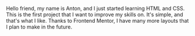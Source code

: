 Hello friend, my name is Anton, and I just started learning HTML and CSS. 
This is the first project that I want to improve my skills on. 
It's simple, and that's what I like. Thanks to Frontend Mentor, 
I have many more layouts that I plan to make in the future.
